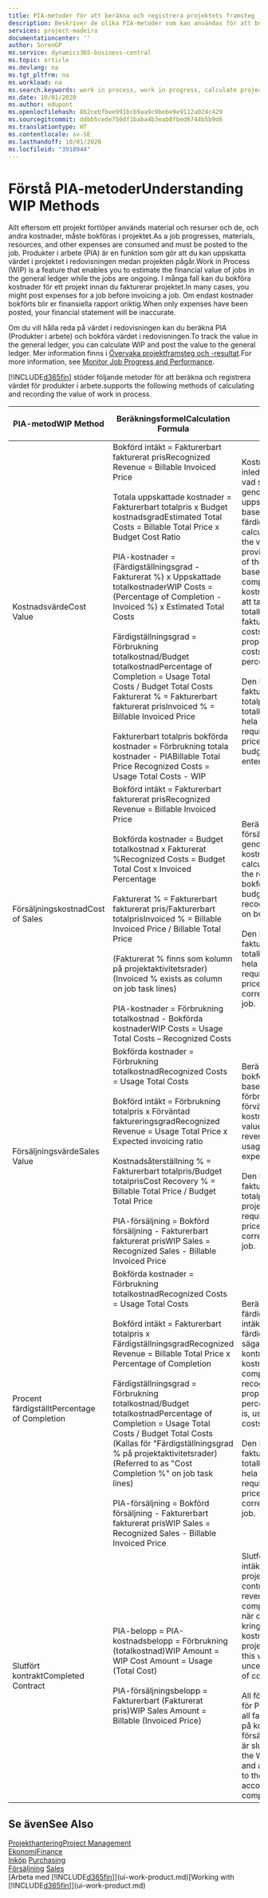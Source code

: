 ```yaml
---
title: PIA-metoder för att beräkna och registrera projektets framsteg | Microsoft Docs
description: Beskriver de olika PIA-metoder som kan användas för att bokföra och övervaka ekonomisk information för pågående projekt som är produkter i arbete.
services: project-madeira
documentationcenter: ''
author: SorenGP
ms.service: dynamics365-business-central
ms.topic: article
ms.devlang: na
ms.tgt_pltfrm: na
ms.workload: na
ms.search.keywords: work in process, work in progress, calculate project WIP
ms.date: 10/01/2020
ms.author: edupont
ms.openlocfilehash: 8b2cebfbee991bcb9aa9c9bebe9e9112a024c429
ms.sourcegitcommit: ddbb5cede750df1baba4b3eab8fbed6744b5b9d6
ms.translationtype: HT
ms.contentlocale: sv-SE
ms.lasthandoff: 10/01/2020
ms.locfileid: "3918944"
---
```

# <a name="understanding-wip-methods"></a><span data-ttu-id="172b4-103">Förstå PIA-metoder</span><span class="sxs-lookup"><span data-stu-id="172b4-103">Understanding WIP Methods</span></span>
<span data-ttu-id="172b4-104">Allt eftersom ett projekt fortlöper används material och resurser och de, och andra kostnader, måste bokföras i projektet.</span><span class="sxs-lookup"><span data-stu-id="172b4-104">As a job progresses, materials, resources, and other expenses are consumed and must be posted to the job.</span></span> <span data-ttu-id="172b4-105">Produkter i arbete (PIA) är en funktion som gör att du kan uppskatta värdet i projektet i redovisningen medan projekten pågår.</span><span class="sxs-lookup"><span data-stu-id="172b4-105">Work in Process (WIP) is a feature that enables you to estimate the financial value of jobs in the general ledger while the jobs are ongoing.</span></span> <span data-ttu-id="172b4-106">I många fall kan du bokföra kostnader för ett projekt innan du fakturerar projektet.</span><span class="sxs-lookup"><span data-stu-id="172b4-106">In many cases, you might post expenses for a job before invoicing a job.</span></span> <span data-ttu-id="172b4-107">Om endast kostnader bokförts blir er finansiella rapport oriktig.</span><span class="sxs-lookup"><span data-stu-id="172b4-107">When only expenses have been posted, your financial statement will be inaccurate.</span></span>

<span data-ttu-id="172b4-108">Om du vill hålla reda på värdet i redovisningen kan du beräkna PIA (Produkter i arbete) och bokföra värdet i redovisningen.</span><span class="sxs-lookup"><span data-stu-id="172b4-108">To track the value in the general ledger, you can calculate WIP and post the value to the general ledger.</span></span> <span data-ttu-id="172b4-109">Mer information finns i [Övervaka projektframsteg och -resultat](projects-how-monitor-progress-performance.md).</span><span class="sxs-lookup"><span data-stu-id="172b4-109">For more information, see [Monitor Job Progress and Performance](projects-how-monitor-progress-performance.md).</span></span>

[!INCLUDE[d365fin](includes/d365fin_md.md)] <span data-ttu-id="172b4-110">stöder följande metoder för att beräkna och registrera värdet för produkter i arbete.</span><span class="sxs-lookup"><span data-stu-id="172b4-110">supports the following methods of calculating and recording the value of work in process.</span></span>

| <span data-ttu-id="172b4-111">PIA-metod</span><span class="sxs-lookup"><span data-stu-id="172b4-111">WIP Method</span></span> | <span data-ttu-id="172b4-112">Beräkningsformel</span><span class="sxs-lookup"><span data-stu-id="172b4-112">Calculation Formula</span></span> | <span data-ttu-id="172b4-113">Beskrivning av beräkning</span><span class="sxs-lookup"><span data-stu-id="172b4-113">Calculation Description</span></span> |
| --- | --- | --- |
| <span data-ttu-id="172b4-114">Kostnadsvärde</span><span class="sxs-lookup"><span data-stu-id="172b4-114">Cost Value</span></span> |<span data-ttu-id="172b4-115">Bokförd intäkt = Fakturerbart fakturerat pris</span><span class="sxs-lookup"><span data-stu-id="172b4-115">Recognized Revenue = Billable Invoiced Price</span></span><br /><br /> <span data-ttu-id="172b4-116">Totala uppskattade kostnader = Fakturerbart totalpris x Budget kostnadsgrad</span><span class="sxs-lookup"><span data-stu-id="172b4-116">Estimated Total Costs = Billable Total Price x Budget Cost Ratio</span></span><br /><br /> <span data-ttu-id="172b4-117">PIA-kostnader = (Färdigställningsgrad - Fakturerat %) x Uppskattade totalkostnader</span><span class="sxs-lookup"><span data-stu-id="172b4-117">WIP Costs = (Percentage of Completion - Invoiced %) x Estimated Total Costs</span></span><br /><br /> <span data-ttu-id="172b4-118">Färdigställningsgrad = Förbrukning totalkostnad/Budget totalkostnad</span><span class="sxs-lookup"><span data-stu-id="172b4-118">Percentage of Completion = Usage Total Costs / Budget Total Costs</span></span><br /> <span data-ttu-id="172b4-119">Fakturerat % = Fakturerbart fakturerat pris</span><span class="sxs-lookup"><span data-stu-id="172b4-119">Invoiced % = Billable Invoiced Price</span></span><br /><br /> <span data-ttu-id="172b4-120">Fakturerbart totalpris bokförda kostnader = Förbrukning totala kostnader - PIA</span><span class="sxs-lookup"><span data-stu-id="172b4-120">Billable Total Price Recognized Costs = Usage Total Costs - WIP</span></span> |<span data-ttu-id="172b4-121">Kostnadsvärdesberäkningar inleds med att beräkna värdet av vad som har tillhandhållits genom att ta en del av de uppskattade totalkostnaderna baserat på färdigställningsgrad.</span><span class="sxs-lookup"><span data-stu-id="172b4-121">Cost value calculations start by calculating the value of what has been provided by taking a proportion of the estimated total costs based on percentage of completion.</span></span> <span data-ttu-id="172b4-122">Fakturerade kostnader subtraheras genom att ta en del av de uppskattade totalkostnaderna baserat på fakturerad procent.</span><span class="sxs-lookup"><span data-stu-id="172b4-122">Invoiced costs are subtracted by taking a proportion of the estimated total costs based on the invoiced percentage.</span></span><br /><br /> <span data-ttu-id="172b4-123">Den här beräkningen kräver att fakturerbart totalpris, budget totalpris och budget totalkostnader anges korrekt för hela projektet.</span><span class="sxs-lookup"><span data-stu-id="172b4-123">This calculation requires that the billable total price, budget total price, and budget total costs be correctly entered for the whole job.</span></span> |
| <span data-ttu-id="172b4-124">Försäljningskostnad</span><span class="sxs-lookup"><span data-stu-id="172b4-124">Cost of Sales</span></span> |<span data-ttu-id="172b4-125">Bokförd intäkt = Fakturerbart fakturerat pris</span><span class="sxs-lookup"><span data-stu-id="172b4-125">Recognized Revenue = Billable Invoiced Price</span></span><br /><br /> <span data-ttu-id="172b4-126">Bokförda kostnader = Budget totalkostnad x Fakturerat %</span><span class="sxs-lookup"><span data-stu-id="172b4-126">Recognized Costs = Budget Total Cost x Invoiced Percentage</span></span><br /><br /> <span data-ttu-id="172b4-127">Fakturerat % = Fakturerbart fakturerat pris/Fakturerbart totalpris</span><span class="sxs-lookup"><span data-stu-id="172b4-127">Invoiced % = Billable Invoiced Price / Billable Total Price</span></span><br /><br /> <span data-ttu-id="172b4-128">(Fakturerat % finns som kolumn på projektaktivitetsrader)</span><span class="sxs-lookup"><span data-stu-id="172b4-128">(Invoiced % exists as column on job task lines)</span></span><br /><br /> <span data-ttu-id="172b4-129">PIA-kostnader = Förbrukning totalkostnad - Bokförda kostnader</span><span class="sxs-lookup"><span data-stu-id="172b4-129">WIP Costs = Usage Total Costs – Recognized Costs</span></span> |<span data-ttu-id="172b4-130">Beräkningar av försäljningskostnader inleds genom att beräkna bokförda kostnader.</span><span class="sxs-lookup"><span data-stu-id="172b4-130">Cost of sales calculations begin by calculating the recognized costs.</span></span> <span data-ttu-id="172b4-131">Kostnader bokförs proportionellt baserat på budget totalkostnader.</span><span class="sxs-lookup"><span data-stu-id="172b4-131">Costs are recognized proportionally based on budget total costs.</span></span><br /><br /> <span data-ttu-id="172b4-132">Den här beräkningen kräver att fakturerbart totalpris och budget totalkostnader anges korrekt för hela projektet.</span><span class="sxs-lookup"><span data-stu-id="172b4-132">This calculation requires that the billable total price and budget total costs be correctly entered for the whole job.</span></span> |
| <span data-ttu-id="172b4-133">Försäljningsvärde</span><span class="sxs-lookup"><span data-stu-id="172b4-133">Sales Value</span></span> |<span data-ttu-id="172b4-134">Bokförda kostnader = Förbrukning totalkostnad</span><span class="sxs-lookup"><span data-stu-id="172b4-134">Recognized Costs = Usage Total Costs</span></span><br /><br /> <span data-ttu-id="172b4-135">Bokförd intäkt = Förbrukning totalpris x Förväntad faktureringsgrad</span><span class="sxs-lookup"><span data-stu-id="172b4-135">Recognized Revenue = Usage Total Price x Expected invoicing ratio</span></span><br /><br /> <span data-ttu-id="172b4-136">Kostnadsåterställning % = Fakturerbart totalpris/Budget totalpris</span><span class="sxs-lookup"><span data-stu-id="172b4-136">Cost Recovery % = Billable Total Price / Budget Total Price</span></span><br /><br /> <span data-ttu-id="172b4-137">PIA-försäljning = Bokförd försäljning - Fakturerbart fakturerat pris</span><span class="sxs-lookup"><span data-stu-id="172b4-137">WIP Sales = Recognized Sales - Billable Invoiced Price</span></span> |<span data-ttu-id="172b4-138">Beräkningar av försäljningsvärde bokför intäkten proportionellt baserat på totala förbrukningskostnader och förväntad kostnadsåterställningsgrad.</span><span class="sxs-lookup"><span data-stu-id="172b4-138">Sales value calculations recognize revenue proportionally based on usage total costs and the expected cost recovery ratio.</span></span><br /><br /> <span data-ttu-id="172b4-139">Den här beräkningen kräver att fakturerbart totalpris och budget totalpris anges korrekt för hela projektet.</span><span class="sxs-lookup"><span data-stu-id="172b4-139">This calculation requires that the billable total price and budget total price be correctly entered for the whole job.</span></span> |
| <span data-ttu-id="172b4-140">Procent färdigställt</span><span class="sxs-lookup"><span data-stu-id="172b4-140">Percentage of Completion</span></span> |<span data-ttu-id="172b4-141">Bokförda kostnader = Förbrukning totalkostnad</span><span class="sxs-lookup"><span data-stu-id="172b4-141">Recognized Costs = Usage Total Costs</span></span><br /><br /> <span data-ttu-id="172b4-142">Bokförd intäkt = Fakturerbart totalpris x Färdigställningsgrad</span><span class="sxs-lookup"><span data-stu-id="172b4-142">Recognized Revenue = Billable Total Price x Percentage of Completion</span></span><br /><br /> <span data-ttu-id="172b4-143">Färdigställningsgrad = Förbrukning totalkostnad/Budget totalkostnad</span><span class="sxs-lookup"><span data-stu-id="172b4-143">Percentage of Completion = Usage Total Costs / Budget Total Costs</span></span><br /> <span data-ttu-id="172b4-144">(Kallas för "Färdigställningsgrad % på projektaktivitetsrader)</span><span class="sxs-lookup"><span data-stu-id="172b4-144">(Referred to as "Cost Completion %" on job task lines)</span></span><br /><br /> <span data-ttu-id="172b4-145">PIA-försäljning = Bokförd försäljning - Fakturerbart fakturerat pris</span><span class="sxs-lookup"><span data-stu-id="172b4-145">WIP Sales = Recognized Sales - Billable Invoiced Price</span></span> |<span data-ttu-id="172b4-146">Beräkningar av färdigställningsgrad bokför intäkter proportionellt baserat på färdigställningsgraden, det vill säga Förbrukning totalkostnad kontra budget kostnader.</span><span class="sxs-lookup"><span data-stu-id="172b4-146">Percentage of completion calculations recognize revenue proportionally based on the percentage of completion, that is, usage total costs vs. budget costs.</span></span><br /><br /> <span data-ttu-id="172b4-147">Den här beräkningen kräver att fakturerbart totalpris och budget totalkostnader anges korrekt för hela projektet.</span><span class="sxs-lookup"><span data-stu-id="172b4-147">This calculation requires that the billable total price and budget total costs be correctly entered for the whole job.</span></span> |
| <span data-ttu-id="172b4-148">Slutfört kontrakt</span><span class="sxs-lookup"><span data-stu-id="172b4-148">Completed Contract</span></span> |<span data-ttu-id="172b4-149">PIA-belopp = PIA-kostnadsbelopp = Förbrukning (totalkostnad)</span><span class="sxs-lookup"><span data-stu-id="172b4-149">WIP Amount = WIP Cost Amount = Usage (Total Cost)</span></span><br /><br /> <span data-ttu-id="172b4-150">PIA-försäljningsbelopp = Fakturerbart (Fakturerat pris)</span><span class="sxs-lookup"><span data-stu-id="172b4-150">WIP Sales Amount = Billable (Invoiced Price)</span></span> |<span data-ttu-id="172b4-151">Slutfört kontrakt bokför inte intäkter och kostnader förrän projektet är slutfört.</span><span class="sxs-lookup"><span data-stu-id="172b4-151">Completed contract does not recognize revenue and costs until the job is complete.</span></span> <span data-ttu-id="172b4-152">Du kan vilja göra detta när det finns en stor osäkerhet kring uppskattningen av kostnader och intäkter för projektet.</span><span class="sxs-lookup"><span data-stu-id="172b4-152">You may want to do this when there is high uncertainty around the estimates of costs and revenue for the job.</span></span><br /><br /> <span data-ttu-id="172b4-153">All förbrukning bokförs på kontot för PIA-kostnader (tillgång) och all fakturerad försäljning bokförs på kontot för fakturerad PIA-försäljning (skuld) tills projektet är slutfört.</span><span class="sxs-lookup"><span data-stu-id="172b4-153">All usage is posted to the WIP Costs account (asset) and all invoiced sales are posted to the WIP Invoiced Sales account (liability) until the job is complete.</span></span> |

## <a name="see-also"></a><span data-ttu-id="172b4-154">Se även</span><span class="sxs-lookup"><span data-stu-id="172b4-154">See Also</span></span>
[<span data-ttu-id="172b4-155">Projekthantering</span><span class="sxs-lookup"><span data-stu-id="172b4-155">Project Management</span></span>](projects-manage-projects.md)  
[<span data-ttu-id="172b4-156">Ekonomi</span><span class="sxs-lookup"><span data-stu-id="172b4-156">Finance</span></span>](finance.md)  
<span data-ttu-id="172b4-157">[Inköp](purchasing-manage-purchasing.md)       </span><span class="sxs-lookup"><span data-stu-id="172b4-157">[Purchasing](purchasing-manage-purchasing.md)       </span></span>  
<span data-ttu-id="172b4-158">[Försäljning](sales-manage-sales.md)    </span><span class="sxs-lookup"><span data-stu-id="172b4-158">[Sales](sales-manage-sales.md)    </span></span>  
<span data-ttu-id="172b4-159">[Arbeta med [!INCLUDE[d365fin](includes/d365fin_md.md)]](ui-work-product.md)</span><span class="sxs-lookup"><span data-stu-id="172b4-159">[Working with [!INCLUDE[d365fin](includes/d365fin_md.md)]](ui-work-product.md)</span></span>  
